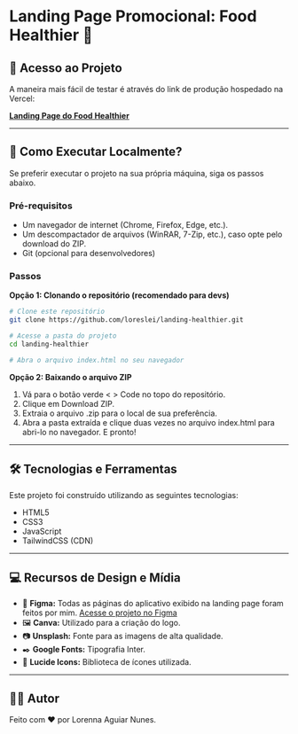 # Landing Page Promocional: Food Healthier 🍏


## 🚀 Acesso ao Projeto

A maneira mais fácil de testar é através do link de produção hospedado na Vercel:

**[Landing Page do Food Healthier](https://landing-healthier.vercel.app/)**

---

## 🤔 Como Executar Localmente?

Se preferir executar o projeto na sua própria máquina, siga os passos abaixo.

### Pré-requisitos
- Um navegador de internet (Chrome, Firefox, Edge, etc.).
- Um descompactador de arquivos (WinRAR, 7-Zip, etc.), caso opte pelo download do ZIP.
- Git (opcional para desenvolvedores)

### Passos

**Opção 1: Clonando o repositório (recomendado para devs)**

```bash
# Clone este repositório
git clone https://github.com/loreslei/landing-healthier.git

# Acesse a pasta do projeto
cd landing-healthier

# Abra o arquivo index.html no seu navegador

```

**Opção 2: Baixando o arquivo ZIP**
1. Vá para o botão verde < > Code no topo do repositório.
2. Clique em Download ZIP.
3. Extraia o arquivo .zip para o local de sua preferência.
4. Abra a pasta extraída e clique duas vezes no arquivo index.html para abri-lo no navegador. E pronto!

---

## 🛠️ Tecnologias e Ferramentas
Este projeto foi construído utilizando as seguintes tecnologias:

- HTML5
- CSS3
- JavaScript
- TailwindCSS (CDN)

---
  
## 💻 Recursos de Design e Mídia
 - 🎨 **Figma:** Todas as páginas do aplicativo exibido na landing page foram feitos por mim.
[Acesse o projeto no Figma](https://www.figma.com/design/dsBXyewlxFOtdkBrBiDqfr/Aplicativo-Receitas-Saud%C3%A1veis?node-id=0-1&t=43XTWvuhLCPbru6r-1)
 - 🖼️ **Canva:** Utilizado para a criação do logo.
 - 📷 **Unsplash:** Fonte para as imagens de alta qualidade.
 - ✒️ **Google Fonts:** Tipografia Inter.
 - 🧩 **Lucide Icons:** Biblioteca de ícones utilizada.

---
## 👨‍💻 Autor
Feito com ❤️ por Lorenna Aguiar Nunes.
